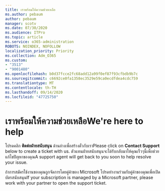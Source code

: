 ```yaml
---
title: เราพร้อมให้ความช่วยเหลือ
ms.author: pebaum
author: pebaum
manager: scotv
ms.date: 07/30/2020
ms.audience: ITPro
ms.topic: article
ms.service: o365-administration
ROBOTS: NOINDEX, NOFOLLOW
localization_priority: Priority
ms.collection: Adm_O365
ms.custom:
- "3513"
- "9001480"
ms.openlocfilehash: b0d37fcce2fc68add12a99f0ef87f93cfbdb9b7c
ms.sourcegitcommit: c6692ce0fa1358ec3529e59ca0ecdfdea4cdc759
ms.translationtype: MT
ms.contentlocale: th-TH
ms.lasthandoff: 09/14/2020
ms.locfileid: "47725750"
---
```

# <a name="were-here-to-help"></a><span data-ttu-id="317a0-102">เราพร้อมให้ความช่วยเหลือ</span><span class="sxs-lookup"><span data-stu-id="317a0-102">We're here to help</span></span>

<span data-ttu-id="317a0-103">โปรดคลิก **ติดต่อฝ่ายสนับสนุน** ด้านล่างเพื่อสร้างตั๋วกับเรา</span><span class="sxs-lookup"><span data-stu-id="317a0-103">Please click on **Contact Support** below to create a ticket with us.</span></span> <span data-ttu-id="317a0-104">ตัวแทนฝ่ายสนับสนุนจะได้รับกลับมาให้คุณเร็วๆนี้เพื่อช่วยแก้ไขปัญหาของคุณ</span><span class="sxs-lookup"><span data-stu-id="317a0-104">A support agent will get back to you soon to help resolve your issue.</span></span>

<span data-ttu-id="317a0-105">ถ้าการสมัครใช้งานของคุณถูกจัดการโดยคู่ค้าของ Microsoft โปรดทำงานร่วมกับคู่ค้าของคุณเพื่อเปิดบัตรสนับสนุน</span><span class="sxs-lookup"><span data-stu-id="317a0-105">If your subscription is managed by a Microsoft partner, please work with your partner to open the support ticket.</span></span>